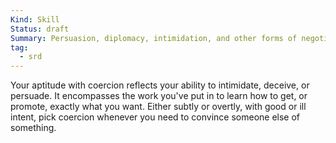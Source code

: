 ```yaml
---
Kind: Skill
Status: draft
Summary: Persuasion, diplomacy, intimidation, and other forms of negotiation.
tag:
  - srd
---
```

Your aptitude with coercion reflects your ability to intimidate, deceive, or persuade. It encompasses the work you've put in to learn how to get, or promote, exactly what you want. Either subtly or overtly, with good or ill intent, pick coercion whenever you need to convince someone else of something.